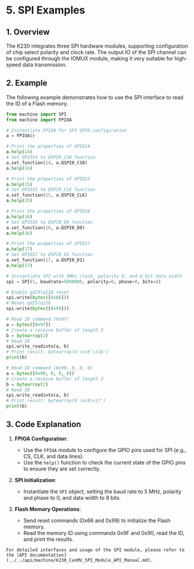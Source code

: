 # 5. SPI Examples

## 1. Overview

The K230 integrates three SPI hardware modules, supporting configuration of chip select polarity and clock rate. The output IO of the SPI channel can be configured through the IOMUX module, making it very suitable for high-speed data transmission.

## 2. Example

The following example demonstrates how to use the SPI interface to read the ID of a Flash memory.

```python
from machine import SPI
from machine import FPIOA

# Instantiate FPIOA for SPI GPIO configuration
a = FPIOA()

# Print the properties of GPIO14
a.help(14)
# Set GPIO14 to QSPI0_CS0 function
a.set_function(14, a.QSPI0_CS0)
a.help(14)

# Print the properties of GPIO15
a.help(15)
# Set GPIO15 to QSPI0_CLK function
a.set_function(15, a.QSPI0_CLK)
a.help(15)

# Print the properties of GPIO16
a.help(16)
# Set GPIO16 to QSPI0_D0 function
a.set_function(16, a.QSPI0_D0)
a.help(16)

# Print the properties of GPIO17
a.help(17)
# Set GPIO17 to QSPI0_D1 function
a.set_function(17, a.QSPI0_D1)
a.help(17)

# Instantiate SPI with 5MHz clock, polarity 0, and 8-bit data width
spi = SPI(1, baudrate=5000000, polarity=0, phase=0, bits=8)

# Enable gd25lq128 reset
spi.write(bytes([0x66]))
# Reset gd25lq128
spi.write(bytes([0x99]))

# Read ID command (0x9f)
a = bytes([0x9f])
# Create a receive buffer of length 3
b = bytearray(3)
# Read ID
spi.write_readinto(a, b)
# Print result: bytearray(b'\xc8`\x18')
print(b)

# Read ID command (0x90, 0, 0, 0)
a = bytes([0x90, 0, 0, 0])
# Create a receive buffer of length 2
b = bytearray(2)
# Read ID
spi.write_readinto(a, b)
# Print result: bytearray(b'\xc8\x17')
print(b)
```

## 3. Code Explanation

1. **FPIOA Configuration**:
   - Use the `FPIOA` module to configure the GPIO pins used for SPI (e.g., CS, CLK, and data lines).
   - Use the `help()` function to check the current state of the GPIO pins to ensure they are set correctly.

1. **SPI Initialization**:
   - Instantiate the `SPI` object, setting the baud rate to 5 MHz, polarity and phase to 0, and data width to 8 bits.

1. **Flash Memory Operations**:
   - Send reset commands (0x66 and 0x99) to initialize the Flash memory.
   - Read the memory ID using commands 0x9F and 0x90, read the ID, and print the results.

```{admonition} Tip
For detailed interfaces and usage of the SPI module, please refer to the [API documentation](../../api/machine/K230_CanMV_SPI_Module_API_Manual.md).
```
